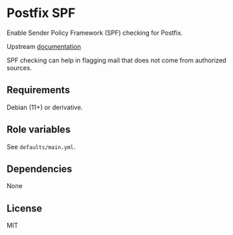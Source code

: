 Postfix SPF
===========

Enable Sender Policy Framework (SPF) checking for Postfix.

Upstream [documentation](https://help.ubuntu.com/community/Postfix/SPF)

SPF checking can help in flagging mail that does not come from authorized sources.

Requirements
------------

Debian (11+) or derivative.

Role variables
--------------

See `defaults/main.yml`.

Dependencies
------------

None

License
-------

MIT
